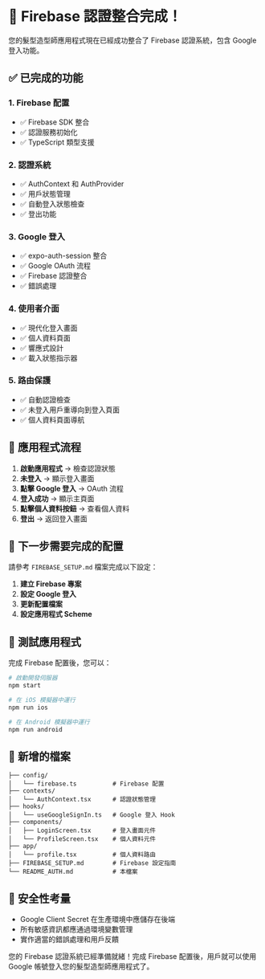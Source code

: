# 🎉 Firebase 認證整合完成！

您的髮型造型師應用程式現在已經成功整合了 Firebase 認證系統，包含 Google 登入功能。

## ✅ 已完成的功能

### 1. **Firebase 配置**
- ✅ Firebase SDK 整合
- ✅ 認證服務初始化
- ✅ TypeScript 類型支援

### 2. **認證系統**
- ✅ AuthContext 和 AuthProvider
- ✅ 用戶狀態管理
- ✅ 自動登入狀態檢查
- ✅ 登出功能

### 3. **Google 登入**
- ✅ expo-auth-session 整合
- ✅ Google OAuth 流程
- ✅ Firebase 認證整合
- ✅ 錯誤處理

### 4. **使用者介面**
- ✅ 現代化登入畫面
- ✅ 個人資料頁面
- ✅ 響應式設計
- ✅ 載入狀態指示器

### 5. **路由保護**
- ✅ 自動認證檢查
- ✅ 未登入用戶重導向到登入頁面
- ✅ 個人資料頁面導航

## 📱 應用程式流程

1. **啟動應用程式** → 檢查認證狀態
2. **未登入** → 顯示登入畫面
3. **點擊 Google 登入** → OAuth 流程
4. **登入成功** → 顯示主頁面
5. **點擊個人資料按鈕** → 查看個人資料
6. **登出** → 返回登入畫面

## 🔧 下一步需要完成的配置

請參考 `FIREBASE_SETUP.md` 檔案完成以下設定：

1. **建立 Firebase 專案**
2. **設定 Google 登入**
3. **更新配置檔案**
4. **設定應用程式 Scheme**

## 🚀 測試應用程式

完成 Firebase 配置後，您可以：

```bash
# 啟動開發伺服器
npm start

# 在 iOS 模擬器中運行
npm run ios

# 在 Android 模擬器中運行
npm run android
```

## 📁 新增的檔案

```
├── config/
│   └── firebase.ts          # Firebase 配置
├── contexts/
│   └── AuthContext.tsx      # 認證狀態管理
├── hooks/
│   └── useGoogleSignIn.ts   # Google 登入 Hook
├── components/
│   ├── LoginScreen.tsx      # 登入畫面元件
│   └── ProfileScreen.tsx    # 個人資料元件
├── app/
│   └── profile.tsx          # 個人資料路由
├── FIREBASE_SETUP.md        # Firebase 設定指南
└── README_AUTH.md           # 本檔案
```

## 🔐 安全性考量

- Google Client Secret 在生產環境中應儲存在後端
- 所有敏感資訊都應通過環境變數管理
- 實作適當的錯誤處理和用戶反饋

您的 Firebase 認證系統已經準備就緒！完成 Firebase 配置後，用戶就可以使用 Google 帳號登入您的髮型造型師應用程式了。